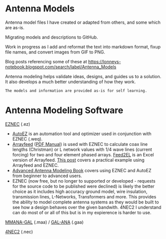 # Antenna Models
Antenna model files I have created or adapted from others, and some which are as-is.

Migrating models and descriptions to GitHub.

Work in progress as I add and reformat the text into markdown format, fixup file names, and convert images from GIF to PNG.

Blog posts referencing some of these at https://lonneys-notebook.blogspot.com/search/label/Antenna_Models

Antenna modeling helps validate ideas, designs, and guides us to a solution. It also develops a much better understanding of how they work.

`The models and information are provided as-is for self learning.`

# Antenna Modeling Software

[EZNEC](https://www.eznec.com) (.ez)
- [AutoEZ](https://ac6la.com/autoez.html) is an automation tool and optimizer used in conjunction with EZNEC (.weq).
- [Arrayfeed](https://eznec.com/misc/Arrayfeed/) ([PDF Manual](software/Arrayfeed/Arrayfeed1.pdf)) is used with EZNEC to calculate coax line lengths (Christman) or L network values with 1/4 wave lines (current forcing) for two and four element phased arrays. [Feed2EL](https://ac6la.com/feed2el.html) is an Excel version of Arrayfeed. [This post](https://lonneys-notebook.blogspot.com/2020/10/phased-arrays-lewallens-simple-feed.html) covers a practical example using Arrayfeed and EZNEC.
- [Advanced Antenna Modeling Book](http://www.on5au.be/advanced_modeling_book.html) covers using EZNEC and AutoEZ from beginner to advanced users.
- EZNEC (now free, but no longer to supported or developed - requests for the source code to be published were declined) is likely the better choice as it includes high accuracy ground model, wire insulation, transmission lines, L-Networks, Transformers and more. This provides the ability to model complete antenna systems as they would be built to see how a design behaves over the given bandwith. 4NEC2 I understand can do most of or all of this but is in my expierence is harder to use.

[MMANA-GAL](http://gal-ana.de/basicmm/en/) (.maa) / [GAL-ANA](http://gal-ana.de/) (.gaa)

[4NEC2](https://www.qsl.net/4nec2/) (.nec)